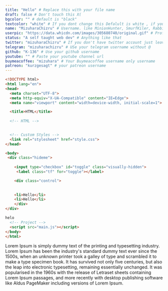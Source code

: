 ```yaml
---
title: "Hello" # Replace this with your file name
draft: false # Don't touch this X(
bgcolor: "" # default is "black"
textcolor: "white" # If you dont change this Defalult is white , if you use light color for bg leave it empty or if you you use dark color for bg use light color
name: "MizuharaChizru" # Username. like MinionHunter, SmurfKiler, RabbitEater ... this will work as your username
userpic: "https://data.whicdn.com/images/305680740/original.gif" # Profile Image LINK . you must add this. You can use any image svg/png/jpg/gif any
status: "A self taught web dev" # Anything like that
twitter: "mizuharaChizru" # If you don't have twitter account just leave it empty
telegram: "mizuharachizru" # USe your telegram username without @
github: "K-136" # Use your github username
youtube: "" # Paste your youtube channel url
buymeacoffee: "mizuhara" # Your Buymeacoffee username only username
patreon: "kurzgesagt" # your patreon username 
---
```


<!-- Use this area for introduce yourself 'USE MARKDOWN'-->

```html
<!DOCTYPE html>
<html lang="en">
<head>
  <meta charset="UTF-8">
  <meta http-equiv="X-UA-Compatible" content="IE=Edge">
  <meta name="viewport" content="width=device-width, initial-scale=1">

  <title>HTML</title>
  
  <!-- HTML -->
  

  <!-- Custom Styles -->
  <link rel="stylesheet" href="style.css">
</head>

<body>
 <div class="hideme">
     
    <input type="checkbox" id="toggle" class="visually-hidden">
     <label class="tf" for="toggle"></label>

    <div class="control"> 
    
    
    <li>Hello</li>
    <li>Hello</li>
    </div>
</div>

helo
  <!-- Project -->
  <script src="main.js"></script>
</body>
</html>
```

Lorem Ipsum is simply dummy text of the printing and typesetting industry. Lorem Ipsum has been the industry's standard dummy text ever since the 1500s, when an unknown printer took a galley of type and scrambled it to make a type specimen book. It has survived not only five centuries, but also the leap into electronic typesetting, remaining essentially unchanged. It was popularised in the 1960s with the release of Letraset sheets containing Lorem Ipsum passages, and more recently with desktop publishing software like Aldus PageMaker including versions of Lorem Ipsum.


